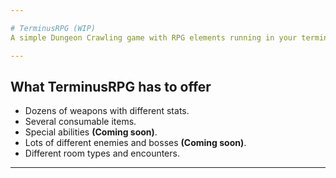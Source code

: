 ```yaml
---

# TerminusRPG (WIP)
A simple Dungeon Crawling game with RPG elements running in your terminal.

---
```


## What TerminusRPG has to offer
  - Dozens of weapons with different stats.
  - Several consumable items.
  - Special abilities **(Coming soon)**.
  - Lots of different enemies and bosses **(Coming soon)**.
  - Different room types and encounters.
---
